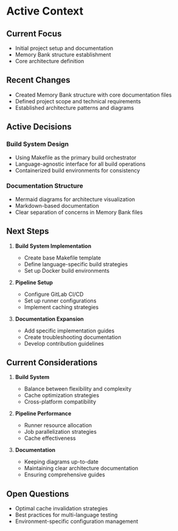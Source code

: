 # Active Context

## Current Focus
- Initial project setup and documentation
- Memory Bank structure establishment
- Core architecture definition

## Recent Changes
- Created Memory Bank structure with core documentation files
- Defined project scope and technical requirements
- Established architecture patterns and diagrams

## Active Decisions

### Build System Design
- Using Makefile as the primary build orchestrator
- Language-agnostic interface for all build operations
- Containerized build environments for consistency

### Documentation Structure
- Mermaid diagrams for architecture visualization
- Markdown-based documentation
- Clear separation of concerns in Memory Bank files

## Next Steps
1. **Build System Implementation**
   - Create base Makefile template
   - Define language-specific build strategies
   - Set up Docker build environments

2. **Pipeline Setup**
   - Configure GitLab CI/CD
   - Set up runner configurations
   - Implement caching strategies

3. **Documentation Expansion**
   - Add specific implementation guides
   - Create troubleshooting documentation
   - Develop contribution guidelines

## Current Considerations
1. **Build System**
   - Balance between flexibility and complexity
   - Cache optimization strategies
   - Cross-platform compatibility

2. **Pipeline Performance**
   - Runner resource allocation
   - Job parallelization strategies
   - Cache effectiveness

3. **Documentation**
   - Keeping diagrams up-to-date
   - Maintaining clear architecture documentation
   - Ensuring comprehensive guides

## Open Questions
- Optimal cache invalidation strategies
- Best practices for multi-language testing
- Environment-specific configuration management
